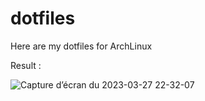 # dotfiles

Here are my dotfiles for ArchLinux

Result : 

![Capture d’écran du 2023-03-27 22-32-07](https://user-images.githubusercontent.com/82930633/228904219-550876d3-817f-4fdb-8a33-53514c4a4933.png)
